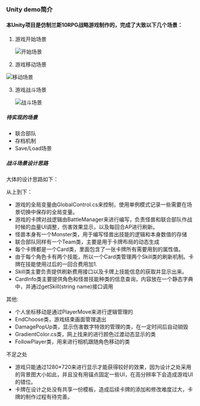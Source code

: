### Unity demo简介

#### 本Unity项目是仿制兰斯10RPG战略游戏制作的，完成了大致以下几个场景：

1. 游戏开始场景

   ![开始场景](https://github.com/hiki-long/unity_pracise/img/1.png)

2.  游戏移动场景

   ![移动场景](https://github.com/hiki-long/unity_practise/img/2.png)

3. 游戏战斗场景

   ![战斗场景](https://github.com/hiki-long/unity_practise/img/3.png)

##### 待实现的场景

* 联合部队
* 存档机制
* Save/Load场景

##### 战斗场景设计思路

大体的设计思路如下：

从上到下：

* 游戏的全局变量由GlobalControl.cs来控制，使用单例模式记录一些需要在场景切换中保存的全局变量。
* 游戏的卡牌对战逻辑由BattleManager来进行编写，负责怪兽和联合部队作战时候的血量UI调整，伤害效果显示，以及每回合AP进行刷新。
* 怪兽本身有一个Monster类，用于编写怪兽出技能的逻辑和本身数值的存储
* 联合部队同样有一个Team类，主要是用于卡牌布局的动态生成
* 每个卡牌都是一个Card类，里面包含了一张卡牌所有需要用到的属性值。
* 由于每个角色卡有两个技能，所以一个Card类管理两个Skill类的刷新机制。卡牌在技能使用过后的一回合费用加1.
* Skill类主要负责提供刷新费用接口以及卡牌上技能信息的获取并显示出来。
* CardInfo类主要提供角色和怪兽技能种类的信息查询，内容放在一个静态字典中，并通过getSkill(string name)接口调用

其他:

* 个人坐标移动是通过PlayerMove来进行逻辑管理的
* EndChoose类，游戏结束画面管理退出
* DamagePopUp类，显示伤害数字特效的管理的类，在一定时间后自动销毁
* GradientColor.cs类，网上找来的进行颜色过渡动态显示的类
* FollowPlayer类，用来进行相机跟随角色移动的类

不足之处

* 游戏只能通过1280*720来进行显示才能获得较好的效果，因为设计之处采用的背景图大小如此，并且没有用锚点固定一些UI，在高分辨率下会造成游戏UI的错位。
* 卡牌在设计之处没有共享一份模板，造成后续卡牌的添加和修改难度过大，卡牌的制作过程有待完善。


